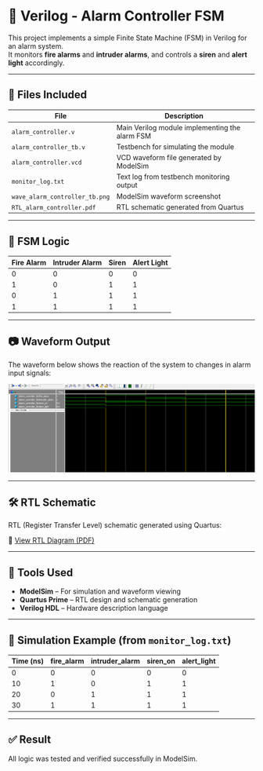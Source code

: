 # 🚨 Verilog - Alarm Controller FSM

This project implements a simple Finite State Machine (FSM) in Verilog for an alarm system.  
It monitors **fire alarms** and **intruder alarms**, and controls a **siren** and **alert light** accordingly.

---

## 📁 Files Included

| File                     | Description                                           |
|--------------------------|-------------------------------------------------------|
| `alarm_controller.v`     | Main Verilog module implementing the alarm FSM       |
| `alarm_controller_tb.v`  | Testbench for simulating the module                  |
| `alarm_controller.vcd`   | VCD waveform file generated by ModelSim              |
| `monitor_log.txt`        | Text log from testbench monitoring output            |
| `wave_alarm_controller_tb.png` | ModelSim waveform screenshot                  |
| `RTL_alarm_controller.pdf`     | RTL schematic generated from Quartus         |

---

## 🔁 FSM Logic

| Fire Alarm | Intruder Alarm | Siren | Alert Light |
|------------|----------------|-------|-------------|
| 0          | 0              | 0     | 0           |
| 1          | 0              | 1     | 1           |
| 0          | 1              | 1     | 1           |
| 1          | 1              | 1     | 1           |

---

## 📷 Waveform Output

The waveform below shows the reaction of the system to changes in alarm input signals:

![Waveform Output](wave_alarm_controller_tb.png)

---

## 🛠 RTL Schematic

RTL (Register Transfer Level) schematic generated using Quartus:

📎 [View RTL Diagram (PDF)](RTL_alarm_controller.pdf)

---

## 🧰 Tools Used

- **ModelSim** – For simulation and waveform viewing  
- **Quartus Prime** – RTL design and schematic generation  
- **Verilog HDL** – Hardware description language
---
## 🧪 Simulation Example (from `monitor_log.txt`)

| Time (ns) | fire_alarm | intruder_alarm | siren_on | alert_light |
|-----------|------------|----------------|----------|-------------|
| 0         | 0          | 0              | 0        | 0           |
| 10        | 1          | 0              | 1        | 1           |
| 20        | 0          | 1              | 1        | 1           |
| 30        | 1          | 1              | 1        | 1           |

---

## ✅ Result

All logic was tested and verified successfully in ModelSim.
